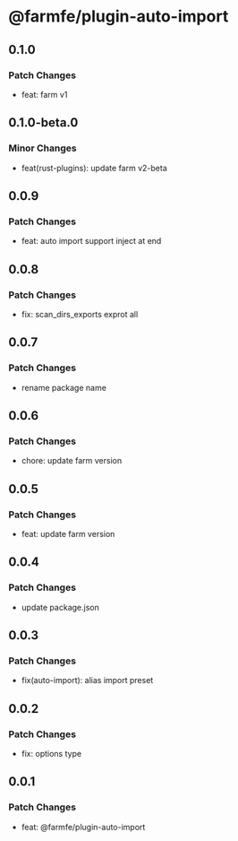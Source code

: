 # @farmfe/plugin-auto-import

## 0.1.0

### Patch Changes

- feat: farm v1

## 0.1.0-beta.0

### Minor Changes

- feat(rust-plugins): update farm v2-beta

## 0.0.9

### Patch Changes

- feat: auto import support inject at end

## 0.0.8

### Patch Changes

- fix: scan_dirs_exports exprot all

## 0.0.7

### Patch Changes

- rename package name

## 0.0.6

### Patch Changes

- chore: update farm version

## 0.0.5

### Patch Changes

- feat: update farm version

## 0.0.4

### Patch Changes

- update package.json

## 0.0.3

### Patch Changes

- fix(auto-import): alias import preset

## 0.0.2

### Patch Changes

- fix: options type

## 0.0.1

### Patch Changes

- feat: @farmfe/plugin-auto-import
